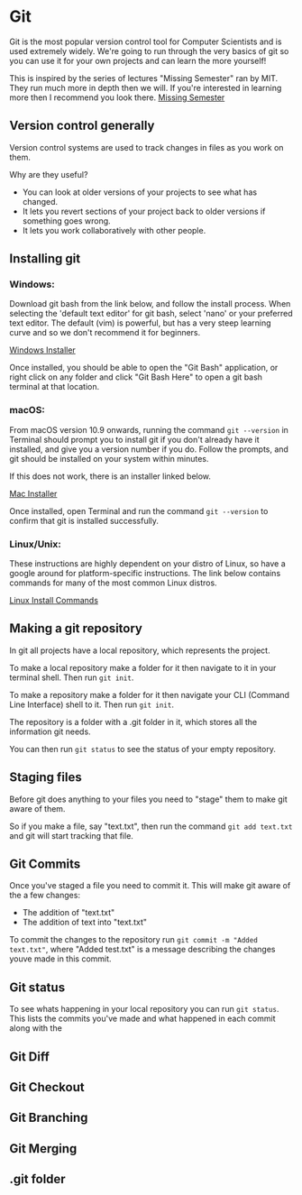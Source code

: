 
Git
===

Git is the most popular version control tool for Computer Scientists and is
used extremely widely. We're going to run through the very basics of git so you
can use it for your own projects and can learn the more yourself!

This is inspired by the series of lectures "Missing Semester" ran by MIT. They
run much more in depth then we will. If you're interested in learning more then
I recommend you look there.
[Missing Semester](https://missing.csail.mit.edu/2020/version-control/)

Version control generally
----------------------------

Version control systems are used to track changes in files as you work on them.

Why are they useful? 
- You can look at older versions of your projects to see what has changed.
- It lets you revert sections of your project back to older versions if something goes wrong.
- It lets you work collaboratively with other people.

Installing git
-----------------

### Windows:
Download git bash from the link below, and follow the install process. When selecting the 'default text editor' for git bash, select 'nano' or your preferred text editor. The default (vim) is powerful, but has a very steep learning curve and so we don't recommend it for beginners.

[Windows Installer](https://git-scm.com/download/win)
    
Once installed, you should be able to open the "Git Bash" application, or right click on any folder and click "Git Bash Here" to open a git bash terminal at that location.
    
### macOS:
From macOS version 10.9 onwards, running the command `git --version` in Terminal should prompt you to install git if you don't already have it installed, and give you a version number if you do. Follow the prompts, and git should be installed on your system within minutes.
    
If this does not work, there is an installer linked below.

[Mac Installer](https://sourceforge.net/projects/git-osx-installer/)
    
Once installed, open Terminal and run the command `git --version` to confirm that git is installed successfully.
    
### Linux/Unix:
These instructions are highly dependent on your distro of Linux, so have a google around for platform-specific instructions. The link below contains commands for many of the most common Linux distros.

[Linux Install Commands](https://git-scm.com/download/linux)


Making a git repository
-----------------------

In git all projects have a local repository, which represents the project.

To make a local repository make a folder for it then navigate to it in your
terminal shell. Then run `git init`.

To make a repository make a folder for it then navigate your CLI (Command Line Interface) shell to
it. Then run `git init`.

The repository is a folder with a .git folder in it, which stores all the
information git needs.

You can then run `git status` to see the status of your empty repository.


Staging files
-------------

Before git does anything to your files you need to "stage" them to make git
aware of them.

So if you make a file, say "text.txt", then run the command `git add text.txt`
and git will start tracking that file.

Git Commits
-----------

Once you've staged a file you need to commit it.
This will make git aware of the a few changes:

- The addition of "text.txt"
- The addition of text into "text.txt"

To commit the changes to the repository run `git commit -m "Added text.txt"`, where "Added test.txt" 
is a message describing the changes youve made in this commit.

Git status
----------

To see whats happening in your local repository you can run `git status`.
This lists the commits you've made and what happened in each commit along with the 

Git Diff
-----------

Git Checkout
------------

Git Branching
----------------

Git Merging
--------------

.git folder
-----------




